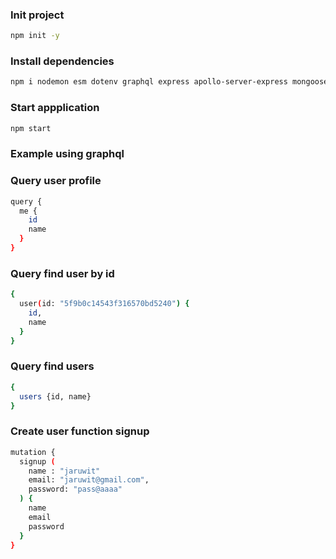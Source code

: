 ### Init project
```bash
npm init -y
```

### Install dependencies
```bash
npm i nodemon esm dotenv graphql express apollo-server-express mongoose
```

### Start appplication
```bash
npm start
```

### Example using graphql

### Query user profile
```bash
query {
  me {
    id
    name
  }
}
```

### Query find user by id
```bash
{
  user(id: "5f9b0c14543f316570bd5240") {
    id,
    name
  }
}
```

### Query find users
```bash
{
  users {id, name}
}
```

### Create user function signup
```bash
mutation {
  signup (
    name : "jaruwit" 
    email: "jaruwit@gmail.com",
    password: "pass@aaaa"
  ) {
    name 
    email
    password
  }
}
```
